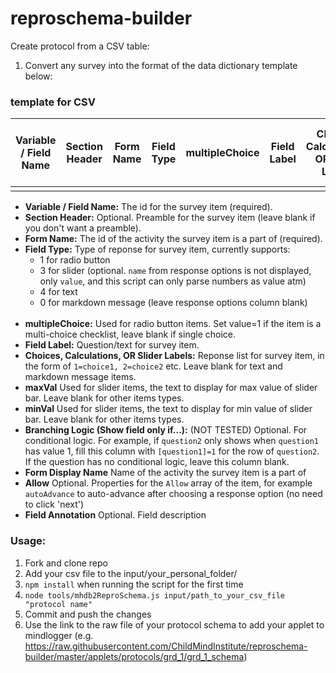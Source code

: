 # reproschema-builder

Create protocol from a CSV table:

1. Convert any survey into the format of the data dictionary template below:


### template for CSV 

Variable / Field Name |	Section Header | Form Name  |	Field Type  |	multipleChoice	| Field Label |	Choices, Calculations, OR Slider Labels | minVal |  maxVal |	Branching Logic (Show field only if...) | Form Display Name | Allow | Field Annotation
|------------| ------------| ------------| ------------| ------------| ------------| ------------| ------------| ------------| ------------|  ------------| ------------|  ------------| 
|          |            |        |            |               |              |              |          |           |        |        |        |          |     

+ **Variable / Field Name:** The id for the survey item (required). <br/>
+ **Section Header:** Optional. Preamble for the survey item (leave blank if you don't want a preamble). <br/>
+ **Form Name:** The id of the activity the survey item is a part of (required). <br/>
+ **Field Type:** Type of reponse for survey item, currently supports: 
  + 1 for radio button
  + 3 for slider (optional. `name` from response options is not displayed, only `value`, and this script can only parse numbers as value atm)
  + 4 for text 
  + 0 for markdown message (leave response options column blank)
  <br/>
+ **multipleChoice:** Used for radio button items. Set value=1 if the item is a multi-choice checklist, leave blank if single choice. <br/>
+ **Field Label:** Question/text for survey item. <br/>
+ **Choices, Calculations, OR Slider Labels:** Reponse list for survey item, in the form of `1=choice1, 2=choice2` etc. Leave blank for text and markdown message items. <br/>
+ **maxVal** Used for slider items, the text to display for max value of slider bar. Leave blank for other items types. <br/>
+ **minVal** Used for slider items, the text to display for min value of slider bar. Leave blank for other items types.  <br/>
+ **Branching Logic (Show field only if...):** (NOT TESTED) Optional. For conditional logic. For example, if `question2` only shows when `question1` has value 1, fill this column with `[question1]=1` for the row of `question2`. If the question has no conditional logic, leave this column blank. <br/>
+ **Form Display Name** Name of the activity the survey item is a part of <br/>
+ **Allow** Optional. Properties for the `Allow` array of the item, for example `autoAdvance` to auto-advance after choosing a response option (no need to click 'next') <br/>
+ **Field Annotation** Optional. Field description <br/>


### Usage: 
1. Fork and clone repo
1. Add your csv file to the input/your_personal_folder/ 
2. `npm install` when running the script for the first time
3. `node tools/mhdb2ReproSchema.js input/path_to_your_csv_file "protocol name"`
4. Commit and push the changes
5. Use the link to the raw file of your protocol schema to add your applet to mindlogger (e.g. https://raw.githubusercontent.com/ChildMindInstitute/reproschema-builder/master/applets/protocols/grd_1/grd_1_schema) 
